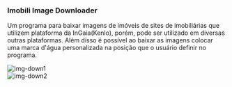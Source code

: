 ### Imobili Image Downloader

Um programa para baixar imagens de imóveis de sites de imobiliárias que utilizem plataforma da InGaia(Kenlo), porém, pode ser utilizado em diversas outras plataformas. Além disso é possível ao baixar as imagens colocar uma marca d'água personalizada na posição que o usuário definir no programa.

![img-down1](https://user-images.githubusercontent.com/52013145/188445862-4f769c11-e2e1-4597-99da-7b8fdb572b1e.jpg)
<br>
![img-down2](https://user-images.githubusercontent.com/52013145/188445866-25a92f55-d826-445a-bafe-360b45e2b2e2.jpg)
